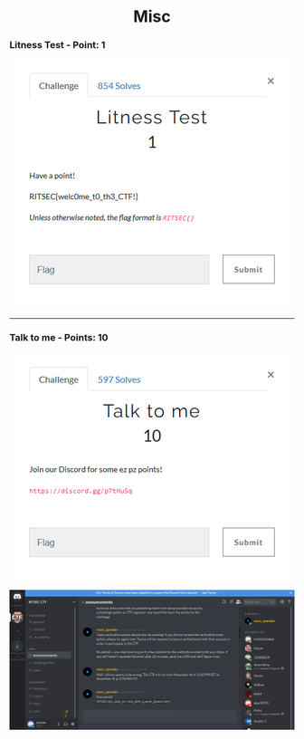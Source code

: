 <h1 align="center">Misc</h1>

<h3>Litness Test - Point: 1</h3>


<p align="center"><img src="https://github.com/Ne0Lux-C1Ph3r/WRITE-UP/blob/master/RITSEC_CTF_2018/Files/misc1.png"></p>


-----------------------------------------------------------------------------------------------------------------------------------


<h3>Talk to me - Points: 10</h3>


<p align="center"><img src="https://github.com/Ne0Lux-C1Ph3r/WRITE-UP/blob/master/RITSEC_CTF_2018/Files/talk.png"></p>



<p align="center"><img src="https://github.com/Ne0Lux-C1Ph3r/WRITE-UP/blob/master/RITSEC_CTF_2018/Files/discord.png"></p>
